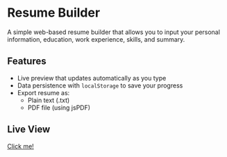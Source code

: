 # Resume Builder

A simple web-based resume builder that allows you to input your personal information, education, work experience, skills, and summary.

## Features

- Live preview that updates automatically as you type
- Data persistence with `localStorage` to save your progress
- Export resume as:
  - Plain text (.txt)
  - PDF file (using jsPDF)

## Live View

[Click me!](https://skylaryhu.github.io/resume-generator/)